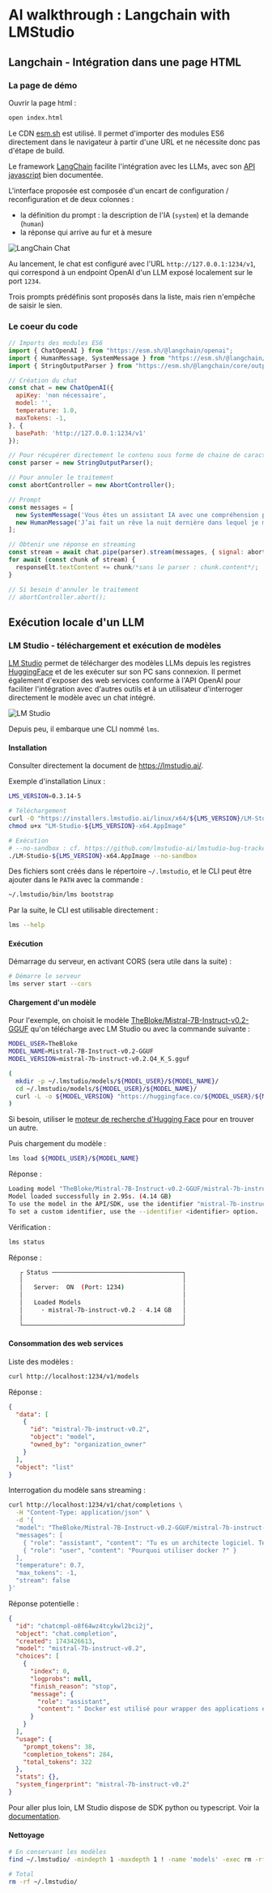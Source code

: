 # AI walkthrough : Langchain with LMStudio

## Langchain - Intégration dans une page HTML

### La page de démo

Ouvrir la page html :
```sh
open index.html
```

Le CDN [esm.sh](https://esm.sh) est utilisé. Il permet d'importer des modules ES6 directement dans le navigateur à partir d'une URL et ne nécessite donc pas d'étape de build.

Le framework [LangChain](https://js.langchain.com/) facilite l'intégration avec les LLMs, avec son [API javascript](https://api.js.langchain.com/index.html) bien documentée.

L'interface proposée est composée d'un encart de configuration / reconfiguration et de deux colonnes :
* la définition du prompt : la description de l'IA (`system`) et la demande (`human`)
* la réponse qui arrive au fur et à mesure

![LangChain Chat](langchain_chat.png)

Au lancement, le chat est configuré avec l'URL `http://127.0.0.1:1234/v1`, qui correspond à un endpoint OpenAI d'un LLM exposé localement sur le port `1234`.

Trois prompts prédéfinis  sont proposés dans la liste, mais rien n'empêche de saisir le sien.

### Le coeur du code

```js
// Imports des modules ES6
import { ChatOpenAI } from "https://esm.sh/@langchain/openai";
import { HumanMessage, SystemMessage } from "https://esm.sh/@langchain/core/messages";
import { StringOutputParser } from "https://esm.sh/@langchain/core/output_parsers";

// Création du chat
const chat = new ChatOpenAI({
  apiKey: 'non nécessaire',
  model: '',
  temperature: 1.0,
  maxTokens: -1,
}, {
  basePath: 'http://127.0.0.1:1234/v1'
});

// Pour récupérer directement le contenu sous forme de chaine de caractères (la réponse json complète ne nous intéresse pas)
const parser = new StringOutputParser();

// Pour annuler le traitement
const abortController = new AbortController();

// Prompt
const messages = [
  new SystemMessage('Vous êtes un assistant IA avec une compréhension profonde de l’interprétation des rêves [...]'),
  new HumanMessage('J’ai fait un rêve la nuit dernière dans lequel je marchais à travers une forêt dense. [...]'),
];

// Obtenir une réponse en streaming
const stream = await chat.pipe(parser).stream(messages, { signal: abortController.signal });
for await (const chunk of stream) {
  responseElt.textContent += chunk/*sans le parser : chunk.content*/;
}

// Si besoin d'annuler le traitement
// abortController.abort();
```

## Exécution locale d'un LLM

### LM Studio - téléchargement et exécution de modèles

[LM Studio](https://lmstudio.ai/) permet de télécharger des modèles LLMs depuis les registres [HuggingFace](https://huggingface.co/) et de les exécuter sur son PC sans connexion. Il permet également d'exposer des web services conforme à l'API OpenAI pour faciliter l'intégration avec d'autres outils et à un utilisateur d'interroger directement le modèle avec un chat intégré.

![LM Studio](lmstudio.png)

Depuis peu, il embarque une CLI nommé `lms`.

#### Installation

Consulter directement la document de https://lmstudio.ai/.

Exemple d'installation Linux :
```sh
LMS_VERSION=0.3.14-5

# Téléchargement
curl -O "https://installers.lmstudio.ai/linux/x64/${LMS_VERSION}/LM-Studio-${LMS_VERSION}-x64.AppImage"
chmod u+x "LM-Studio-${LMS_VERSION}-x64.AppImage"

# Exécution
# --no-sandbox : cf. https://github.com/lmstudio-ai/lmstudio-bug-tracker/issues/30
./LM-Studio-${LMS_VERSION}-x64.AppImage --no-sandbox
```

Des fichiers sont créés dans le répertoire `~/.lmstudio`, et le CLI peut être ajouter dans le `PATH` avec la commande :
```sh
~/.lmstudio/bin/lms bootstrap
```

Par la suite, le CLI est utilisable directement :
```sh
lms --help
```

#### Exécution

Démarrage du serveur, en activant CORS (sera utile dans la suite) :
```sh
# Démarre le serveur
lms server start --cors
```

#### Chargement d'un modèle

Pour l'exemple, on choisit le modèle [TheBloke/Mistral-7B-Instruct-v0.2-GGUF](https://huggingface.co/TheBloke/Mistral-7B-Instruct-v0.2-GGUF) qu'on télécharge avec LM Studio ou avec la commande suivante :
```sh
MODEL_USER=TheBloke
MODEL_NAME=Mistral-7B-Instruct-v0.2-GGUF
MODEL_VERSION=mistral-7b-instruct-v0.2.Q4_K_S.gguf

(
  mkdir -p ~/.lmstudio/models/${MODEL_USER}/${MODEL_NAME}/
  cd ~/.lmstudio/models/${MODEL_USER}/${MODEL_NAME}/
  curl -L -o ${MODEL_VERSION} "https://huggingface.co/${MODEL_USER}/${MODEL_NAME}/resolve/main/${MODEL_VERSION}?download=true"
)
```

Si besoin, utiliser le [moteur de recherche d'Hugging Face](https://huggingface.co/) pour en trouver un autre.

Puis chargement du modèle :
```sh
lms load ${MODEL_USER}/${MODEL_NAME}
```

Réponse :
```sh
Loading model "TheBloke/Mistral-7B-Instruct-v0.2-GGUF/mistral-7b-instruct-v0.2.Q4_K_S.gguf"...
Model loaded successfully in 2.95s. (4.14 GB)
To use the model in the API/SDK, use the identifier "mistral-7b-instruct-v0.2".
To set a custom identifier, use the --identifier <identifier> option.
```

Vérification :
```sh
lms status
```

Réponse :
```sh
   ┌ Status ────────────────────────────────────┐
   │                                            │
   │   Server:  ON  (Port: 1234)                │
   │                                            │
   │   Loaded Models                            │
   │     · mistral-7b-instruct-v0.2 - 4.14 GB   │
   │                                            │
   └────────────────────────────────────────────┘
```

#### Consommation des web services

Liste des modèles :
```sh
curl http://localhost:1234/v1/models
```

Réponse :
```json
{
  "data": [
    {
      "id": "mistral-7b-instruct-v0.2",
      "object": "model",
      "owned_by": "organization_owner"
    }
  ],
  "object": "list"
}
```

Interrogation du modèle sans streaming :

```sh
curl http://localhost:1234/v1/chat/completions \
  -H "Content-Type: application/json" \
  -d '{
  "model": "TheBloke/Mistral-7B-Instruct-v0.2-GGUF/mistral-7b-instruct-v0.2.Q4_K_S.gguf",
  "messages": [ 
    { "role": "assistant", "content": "Tu es un architecte logiciel. Tes réponses sont concises et tu fournis tes sources." },
    { "role": "user", "content": "Pourquoi utiliser docker ?" }
  ], 
  "temperature": 0.7, 
  "max_tokens": -1,
  "stream": false
}'
```

Réponse potentielle :
```json
{
  "id": "chatcmpl-o8f64wz4tcykwl2bci2j",
  "object": "chat.completion",
  "created": 1743426613,
  "model": "mistral-7b-instruct-v0.2",
  "choices": [
    {
      "index": 0,
      "logprobs": null,
      "finish_reason": "stop",
      "message": {
        "role": "assistant",
        "content": " Docker est utilisé pour wrapper des applications et leur fournir une même environnement de fonctionnement independentment du système d'exploitation hôte. Cela permet :\n\n1. Isoler les applications les unes des autres et de leurs dépendances.\n2. Simplifier la distribution et le déploiement des applications en fournissant tout ce qu'elles nécessitent dans un conteneur unique.\n3. Standardiser l'environnement et éliminer les incompatibilités de système d'exploitation, ce qui facilite le développement, le test et la production.\n4. Gérer plusieurs instances de l'application en parallèle, avec des ressources allouées différenciées, grâce à Docker Swarm ou Kubernetes.\n5. Faciliter la continuité de développement et la prise en compte de mises à jour de dépendances en utilisant des images Docker pré-construites.\n\nSources :\n1. \"What is Docker?\" by Docker (https://www.docker.com/whatisdocker)\n2. \"Why Use Docker?\" by Red Hat (https://cloud.redhat.com/en/topics/containers/why-use-docker)"
      }
    }
  ],
  "usage": {
    "prompt_tokens": 38,
    "completion_tokens": 284,
    "total_tokens": 322
  },
  "stats": {},
  "system_fingerprint": "mistral-7b-instruct-v0.2"
}
```

Pour aller plus loin, LM Studio dispose de SDK python ou typescript. Voir la [documentation](https://lmstudio.ai/docs/app).

#### Nettoyage
```sh
# En conservant les modèles
find ~/.lmstudio/ -mindepth 1 -maxdepth 1 ! -name 'models' -exec rm -rf {} +

# Total
rm -rf ~/.lmstudio/
```
